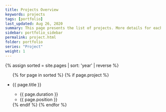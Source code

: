 ```yaml
---
title: Projects Overview
keywords: projects
tags: [portfolio]
last_updated: Aug 26, 2020
summary: This page presents the list of projects. More details for each project can be found by following the link sign at the end. Alternatively, the navigation menu on the top has these titles. 
sidebar: portfolio_sidebar
permalink: project.html
folder: portfolio
series: "Project"
weight: 1
---
```


{% assign sorted = site.pages | sort: 'year' | reverse %}
 
<ul>

{% for page in sorted %}
{% if page.project %}
<li>{{ page.title }} <a class="noCrossRef" href="{{ site.urlx }}{{ page.url }}"><i class="fa fa-link"></i></a></li>
<ul>
  <li>{{ page.duration }}</li>
  <li>{{ page.position }}</li>
</ul>
{% endif %}
{% endfor %}
</ul>